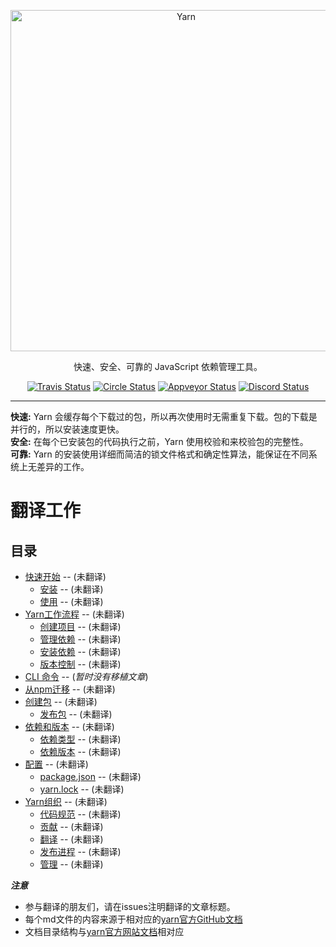 <p align="center">
  <a href="https://yarnpkg.com/">
    <img alt="Yarn" src="https://github.com/yarnpkg/assets/blob/master/yarn-kitten-full.png?raw=true" width="546">
  </a>
</p>

<p align="center">
  快速、安全、可靠的 JavaScript 依赖管理工具。
</p>

<p align="center">
  <a href="https://travis-ci.org/yarnpkg/yarn"><img alt="Travis Status" src="https://travis-ci.com/yarnpkg/yarn.svg?token=DxqWAqRqs3zWAF8EhBHy"></a>
  <a href="https://circleci.com/gh/yarnpkg/yarn"><img alt="Circle Status" src="https://circleci.com/gh/yarnpkg/yarn.svg?style=svg&circle-token=5f0a78473b0f440afb218bf2b82323cc6b3cb43f"></a>
  <a href="https://ci.appveyor.com/project/yarnpkg/yarn/branch/master"><img alt="Appveyor Status" src="https://ci.appveyor.com/api/projects/status/rhcdj4980ccy7su3/branch/master?svg=true"></a>
  <a href="https://discord.gg/yarnpkg"><img alt="Discord Status" src="https://discordapp.com/api/guilds/226791405589233664/widget.png"></a>
</p>

---

**快速:** Yarn 会缓存每个下载过的包，所以再次使用时无需重复下载。包的下载是并行的，所以安装速度更快。  
**安全:** 在每个已安装包的代码执行之前，Yarn 使用校验和来校验包的完整性。  
**可靠:** Yarn 的安装使用详细而简洁的锁文件格式和确定性算法，能保证在不同系统上无差异的工作。

# 翻译工作
## 目录
* [快速开始](docs/getting-started/getting-started.md) -- (未翻译)
  * [安装](docs/getting-started/installation.md)  -- (未翻译)
  * [使用](docs/getting-started/usage.md)  -- (未翻译)
* [Yarn工作流程](docs/the-yarn-workflow/yarn-workflow.md)  -- (未翻译)
  * [创建项目](docs/the-yarn-workflow/creating-a-project.md)  -- (未翻译)
  * [管理依赖](docs/the-yarn-workflow/managing-dependencies.md)  -- (未翻译)
  * [安装依赖](docs/the-yarn-workflow/installing-dependencies.md)  -- (未翻译)
  * [版本控制](docs/the-yarn-workflow/version-control.md)  -- (未翻译)
* [CLI 命令](docs/) -- (*暂时没有移植文章*)
* [从npm迁移](docs/migrating-from-npm-client/migrating-from-npm.md)  -- (未翻译)
* [创建包](docs/creating-a-package/creating-a-package.md)  -- (未翻译)
  * [发布包](docs/creating-a-package/publishing-a-package.md)  -- (未翻译)
* [依赖和版本](docs/dependencies-versions/dependencies.md)  -- (未翻译)
  * [依赖类型](docs/dependencies-versions/dependency-types.md)  -- (未翻译)
  * [依赖版本](docs/dependencies-versions/dependency-versions.md)  -- (未翻译)
* [配置](docs/configuration/configuration.md)  -- (未翻译)
  * [package.json](docs/configuration/package-json.md)  -- (未翻译)
  * [yarn.lock](docs/configuration/yarn-lock.md)  -- (未翻译)
* [Yarn组织](docs/yarn-organization/index.md)  -- (未翻译)
  * [代码规范](docs/yarn-organization/code-of-conduct.md)  -- (未翻译)
  * [贡献](docs/yarn-organization/contributing.md)  -- (未翻译)
  * [翻译](docs/yarn-organization/translations.md)  -- (未翻译)
  * [发布进程](docs/yarn-organization/release-process.md)  -- (未翻译)
  * [管理](docs/yarn-organization/governance.md)  -- (未翻译)

***注意***
* 参与翻译的朋友们，请在issues注明翻译的文章标题。
* 每个md文件的内容来源于相对应的[yarn官方GitHub文档](https://github.com/yarnpkg/website/tree/master/en/docs)
* 文档目录结构与[yarn官方网站文档](https://yarnpkg.com/en/docs/)相对应

